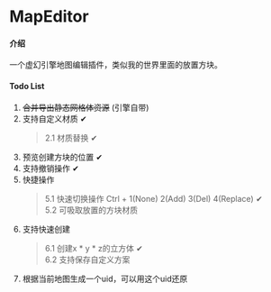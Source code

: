 # MapEditor

#### 介绍
一个虚幻引擎地图编辑插件，类似我的世界里面的放置方块。

#### Todo List
1. ~~合并导出静态网格体资源~~ (引擎自带)
2. 支持自定义材质 ✔
    > 2.1 材质替换 ✔
3. 预览创建方块的位置 ✔
4. 支持撤销操作 ✔
5. 快捷操作
    > 5.1 快速切换操作 Ctrl + 1(None) 2(Add) 3(Del) 4(Replace) ✔    
    > 5.2 可吸取放置的方块材质
6. 支持快速创建
    > 6.1 创建x * y * z的立方体 ✔      
    > 6.2 支持保存自定义方案
7. 根据当前地图生成一个uid，可以用这个uid还原

